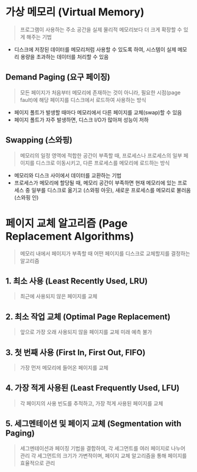 # 가상 메모리 (Virtual Memory)
> 프로그램이 사용하는 주소 공간을 실제 물리적 메모리보다 더 크게 확장할 수 있게 해주는 기법
 - 디스크에 저장된 데이터를 메모리처럼 사용할 수 있도록 하여, 시스템이 실제 메모리 용량을 초과하는 데이터를 처리할 수 있음

## Demand Paging (요구 페이징)
> 모든 페이지가 처음부터 메모리에 존재하는 것이 아니라, 필요한 시점(page fault)에 해당 페이지를 디스크에서 로드하여 사용하는 방식
- 페이지 폴트가 발생할 때마다 메모리에서 다른 페이지를 교체(swap)할 수 있음
- 페이지 폴트가 자주 발생하면, 디스크 I/O가 많아져 성능이 저하

## Swapping (스와핑)
> 메모리의 일정 영역에 적합한 공간이 부족할 때, 프로세스나 프로세스의 일부 페이지를 디스크로 이동시키고, 다른 프로세스를 메모리에 로드하는 방식
- 메모리와 디스크 사이에서 데이터를 교환하는 기법
- 프로세스가 메모리에 할당될 때, 메모리 공간이 부족하면 현재 메모리에 있는 프로세스 중 일부를 디스크로 옮기고 (스와핑 아웃), 새로운 프로세스를 메모리로 불러옴(스와핑 인)

# 페이지 교체 알고리즘 (Page Replacement Algorithms)
> 메모리 내에서 페이지가 부족할 때 어떤 페이지를 디스크로 교체할지를 결정하는 알고리즘

## 1. 최소 사용 (Least Recently Used, LRU)
> 최근에 사용되지 않은 페이지를 교체

## 2. 최소 작업 교체 (Optimal Page Replacement)
> 앞으로 가장 오래 사용되지 않을 페이지를 교체
미래 예측 불가

## 3. 첫 번째 사용 (First In, First Out, FIFO)
> 가장 먼저 메모리에 들어온 페이지를 교체


## 4. 가장 적게 사용된 (Least Frequently Used, LFU)
> 각 페이지의 사용 빈도를 추적하고, 가장 적게 사용된 페이지를 교체

## 5. 세그멘테이션 및 페이지 교체 (Segmentation with Paging)
> 세그멘테이션과 페이징 기법을 결합하여, 각 세그먼트를 여러 페이지로 나누어 관리
각 세그먼트의 크기가 가변적이며, 페이지 교체 알고리즘을 통해 페이지를 효율적으로 관리
